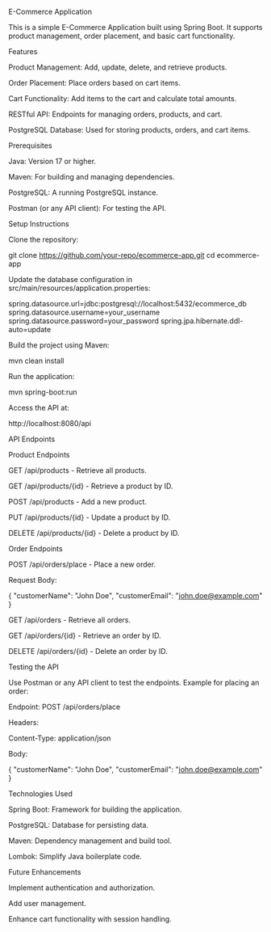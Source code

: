 E-Commerce Application

This is a simple E-Commerce Application built using Spring Boot. It supports product management, order placement, and basic cart functionality.

Features

Product Management: Add, update, delete, and retrieve products.

Order Placement: Place orders based on cart items.

Cart Functionality: Add items to the cart and calculate total amounts.

RESTful API: Endpoints for managing orders, products, and cart.

PostgreSQL Database: Used for storing products, orders, and cart items.

Prerequisites

Java: Version 17 or higher.

Maven: For building and managing dependencies.

PostgreSQL: A running PostgreSQL instance.

Postman (or any API client): For testing the API.

Setup Instructions

Clone the repository:

git clone https://github.com/your-repo/ecommerce-app.git
cd ecommerce-app

Update the database configuration in src/main/resources/application.properties:

spring.datasource.url=jdbc:postgresql://localhost:5432/ecommerce_db
spring.datasource.username=your_username
spring.datasource.password=your_password
spring.jpa.hibernate.ddl-auto=update

Build the project using Maven:

mvn clean install

Run the application:

mvn spring-boot:run

Access the API at:

http://localhost:8080/api

API Endpoints

Product Endpoints

GET /api/products - Retrieve all products.

GET /api/products/{id} - Retrieve a product by ID.

POST /api/products - Add a new product.

PUT /api/products/{id} - Update a product by ID.

DELETE /api/products/{id} - Delete a product by ID.

Order Endpoints

POST /api/orders/place - Place a new order.

Request Body:

{
"customerName": "John Doe",
"customerEmail": "john.doe@example.com"
}

GET /api/orders - Retrieve all orders.

GET /api/orders/{id} - Retrieve an order by ID.

DELETE /api/orders/{id} - Delete an order by ID.

Testing the API

Use Postman or any API client to test the endpoints. Example for placing an order:

Endpoint: POST /api/orders/place

Headers:

Content-Type: application/json

Body:

{
"customerName": "John Doe",
"customerEmail": "john.doe@example.com"
}

Technologies Used

Spring Boot: Framework for building the application.

PostgreSQL: Database for persisting data.

Maven: Dependency management and build tool.

Lombok: Simplify Java boilerplate code.

Future Enhancements

Implement authentication and authorization.

Add user management.

Enhance cart functionality with session handling.

